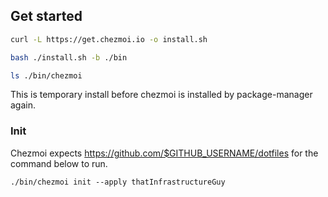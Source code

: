 ## Get started

```sh
curl -L https://get.chezmoi.io -o install.sh

bash ./install.sh -b ./bin

ls ./bin/chezmoi
```

This is temporary install before chezmoi is installed by package-manager again.

### Init

Chezmoi expects https://github.com/$GITHUB_USERNAME/dotfiles for the command below to run. 

```
./bin/chezmoi init --apply thatInfrastructureGuy
```
